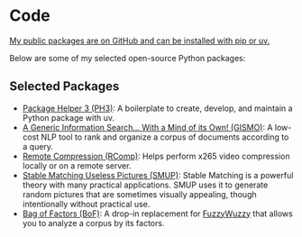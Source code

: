 # Code

[My public packages are on GitHub and can be installed with pip or uv.](https://github.com/search?q=user:balouf+topic:package&type=repositories)

Below are some of my selected open-source Python packages:

## Selected Packages

* [Package Helper 3 (PH3)](https://balouf.github.io/package-helper-3/): A boilerplate to create, develop, and maintain a Python package with uv.
* [A Generic Information Search... With a Mind of its Own! (GISMO)](https://balouf.github.io/gismo/): A low-cost NLP tool to rank and organize a corpus of documents according to a query.
* [Remote Compression (RComp)](https://balouf.github.io/remote-compression/): Helps perform x265 video compression locally or on a remote server.
* [Stable Matching Useless Pictures (SMUP)](https://balouf.github.io/smup/): Stable Matching is a powerful theory with many practical applications. SMUP uses it to generate random pictures that are sometimes visually appealing, though intentionally without practical use.
* [Bag of Factors (BoF)](https://balouf.github.io/bof/): A drop-in replacement for [FuzzyWuzzy](https://github.com/seatgeek/fuzzywuzzy) that allows you to analyze a corpus by its factors.
